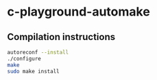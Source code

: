 # c-playground-automake

## Compilation instructions
``` sh
autoreconf --install
./configure
make
sudo make install
```
